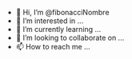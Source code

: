 - 👋 Hi, I’m @fibonacciNombre
- 👀 I’m interested in ...
- 🌱 I’m currently learning ...
- 💞️ I’m looking to collaborate on ...
- 📫 How to reach me ...

<!---
fibonacciNombre/fibonacciNombre is a ✨ special ✨ repository because its `README.md` (this file) appears on your GitHub profile.
You can click the Preview link to take a look at your changes.
--->
